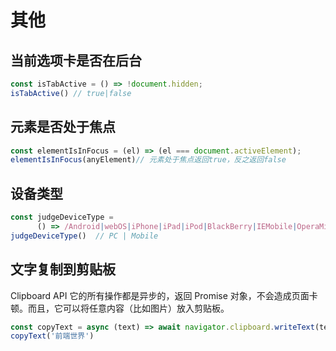 # 其他

## 当前选项卡是否在后台

```js
const isTabActive = () => !document.hidden; 
isTabActive() // true|false
```

## 元素是否处于焦点

```js
const elementIsInFocus = (el) => (el === document.activeElement);
elementIsInFocus(anyElement)// 元素处于焦点返回true，反之返回false
```

## 设备类型

```js
const judgeDeviceType =
      () => /Android|webOS|iPhone|iPad|iPod|BlackBerry|IEMobile|OperaMini/i.test(navigator.userAgent) ? 'Mobile' : 'PC';
judgeDeviceType()  // PC | Mobile
```

## 文字复制到剪贴板
Clipboard API 它的所有操作都是异步的，返回 Promise 对象，不会造成页面卡顿。而且，它可以将任意内容（比如图片）放入剪贴板。
```js
const copyText = async (text) => await navigator.clipboard.writeText(text)
copyText('前端世界')
```